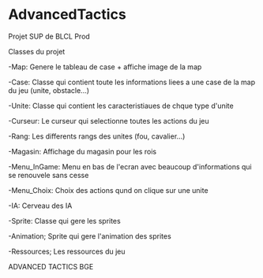 AdvancedTactics
===============

Projet SUP de BLCL Prod

Classes du projet

-Map: Genere le tableau de case + affiche image de la map

-Case: Classe qui contient toute les informations liees a une case de la map du jeu (unite, obstacle...)

-Unite: Classe qui contient les caracteristiaues de chque type d'unite

-Curseur: Le curseur qui selectionne toutes les actions du jeu

-Rang: Les differents rangs des unites (fou, cavalier...)

-Magasin: Affichage du magasin pour les rois

-Menu_InGame: Menu en bas de l'ecran avec beaucoup d'informations qui se renouvele sans cesse

-Menu_Choix: Choix des actions qund on clique sur une unite

-IA: Cerveau des IA

-Sprite: Classe qui gere les sprites

-Animation; Sprite qui gere l'animation des sprites

-Ressources; Les ressources du jeu


ADVANCED TACTICS BGE
